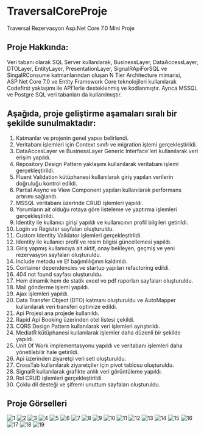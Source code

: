 # TraversalCoreProje
Traversal Rezervasyon Asp.Net Core 7.0 Mini Proje 


## Proje Hakkında: 
Veri tabanı olarak SQL Server kullanılarak, BusinessLayer, DataAccessLayer, DTOLayer, EntityLayer, PresentationLayer, SignalRApiForSQL ve SingalRConsume katmanlarından oluşan N Tier Architecture mimarisi, ASP.Net Core 7.0 ve Entity Framework Core teknolojileri kullanılarak Codefirst yaklaşımı ile API'lerle desteklenmiş ve kodlanmıştır. Ayrıca MSSQL ve Postgre SQL veri tabanları da kullanılmıştır.


## Aşağıda, proje geliştirme aşamaları sıralı bir şekilde sunulmaktadır:

1. Katmanlar ve projenin genel yapısı belirlendi.
2. Veritabanı işlemleri için Context sınıfı ve migration işlemi gerçekleştirildi.
3. DataAccesLayer ve BusinessLayer Generic Interface'leri kullanılarak veri erişim yapıldı.
4. Repository Design Pattern yaklaşımı kullanılarak veritabanı işlemi gerçekleştirildi.
5. Fluent Validation kütüphanesi kullanılarak giriş yapılan verilerin doğruluğu kontrol edildi.
6. Partial Async ve View Component yapıları kullanılarak performans artırımı sağlandı.
7. MSSQL veritabanı üzerinde CRUD işlemleri yapıldı.
8. Yorumların ait olduğu rotaya göre listeleme ve yaptırma işlemleri gerçekleştirildi.
9. Identity ile kullanıcı girişi yapıldı ve kullanıcının profil bilgileri getirildi.
10. Login ve Register sayfaları oluşturuldu.
11. Custom Identity Validator işlemleri gerçekleştirildi.
12. Identity ile kullanıcı profil ve resim bilgisi güncellemesi yapıldı.
13. Giriş yapmış kullanıcıya ait aktif, onay bekleyen, geçmiş ve yeni rezervasyon sayfaları oluşturuldu.
14. Include metodu ve Ef bağımlılığının kaldırıldı.
15. Container dependencies ve startup yapıları refactoring edildi.
16. 404 not found sayfası oluşturuldu.
17. Hem dinamik hem de statik excel ve pdf raporları sayfaları oluşturuldu.
18. Mail gönderme işlemi yapıldı.
19. Ajax işlemleri yapıldı.
20. Data Transfer Object (DTO) katmanı oluşturuldu ve AutoMapper kullanılarak veri transferi optimize edildi.
21. Api Projesi ana projede kullanıldı.
22. Rapid Api Booking üzerinden otel listesi çekildi.
23. CQRS Design Pattern kullanılarak veri işlemleri ayrıştırıldı.
34. MediatR kütüphanesi kullanılarak işlemler daha düzenli bir şekilde yapıldı.
35. Unit Of Work implementasyonu yapıldı ve veritabanı işlemleri daha yönetilebilir hale getirildi.
36. Api üzerinden ziyaretçi veri seti oluşturuldu.
37. CrossTab kullanılarak ziyaretçiler için pivot tablosu oluşturuldu.
38. SignalR kullanılarak grafikte anlık veri görüntüleme yapıldı.
39. Rol CRUD işlemleri gerçekleştirildi.
40. Çoklu dil desteği ve şifremi unuttum sayfaları oluşturuldu.

## Proje Görselleri

![1](https://github.com/ertanguclu/TraversalCoreProject/assets/96473766/19b7dded-5334-494e-9704-474dd4b9d5ab)
![2](https://github.com/ertanguclu/TraversalCoreProject/assets/96473766/ec844579-5a37-4fb4-958f-8a3fb9f25002)
![3](https://github.com/ertanguclu/TraversalCoreProject/assets/96473766/02d8ff38-43fc-45bf-ac78-7baad1d979ec)
![4](https://github.com/ertanguclu/TraversalCoreProject/assets/96473766/360e6a8a-eeec-44e6-a446-00c627a23d89)
![5](https://github.com/ertanguclu/TraversalCoreProject/assets/96473766/de352fb8-9ab5-4f3e-9e29-07a5979a85af)
![6](https://github.com/ertanguclu/TraversalCoreProject/assets/96473766/47f3f73d-37af-4428-a81c-bbc937a80c9c)
![7](https://github.com/ertanguclu/TraversalCoreProject/assets/96473766/e2ca3487-468e-4292-8c0a-c9158b472626)
![8](https://github.com/ertanguclu/TraversalCoreProject/assets/96473766/51605894-0b15-4199-af42-13369e2bcf1a)
![9](https://github.com/ertanguclu/TraversalCoreProject/assets/96473766/afb1f893-4fae-49d5-9cb7-05081e1b4a1b)
![10](https://github.com/ertanguclu/TraversalCoreProject/assets/96473766/edda702b-43f1-4b8f-8dba-1eac095352d9)
![11](https://github.com/ertanguclu/TraversalCoreProject/assets/96473766/24e91e39-bd31-48ea-8285-181ffe1c29b5)
![12](https://github.com/ertanguclu/TraversalCoreProject/assets/96473766/3b5e3299-6325-4cc7-b03f-361d29e6d4aa)
![13](https://github.com/ertanguclu/TraversalCoreProject/assets/96473766/299cfccf-34de-4664-9048-86f8f5111b8f)
![14](https://github.com/ertanguclu/TraversalCoreProject/assets/96473766/d9615e9f-a783-4a20-8572-7010a7245817)
![15](https://github.com/ertanguclu/TraversalCoreProject/assets/96473766/34f9b0ba-99ff-45f8-8c44-5171b63d698f)
![16](https://github.com/ertanguclu/TraversalCoreProject/assets/96473766/7997a779-dd1a-4110-a5b3-c9b21cefaa54)
![17](https://github.com/ertanguclu/TraversalCoreProject/assets/96473766/120f3229-3673-426b-bb87-0bd4fa8fbecf)
![18](https://github.com/ertanguclu/TraversalCoreProject/assets/96473766/4422fe8f-af55-4a36-b01e-e552c5c7b85c)
![19](https://github.com/ertanguclu/TraversalCoreProject/assets/96473766/e9732c4c-7c87-44fb-af0a-b626ed1cc6ef)
